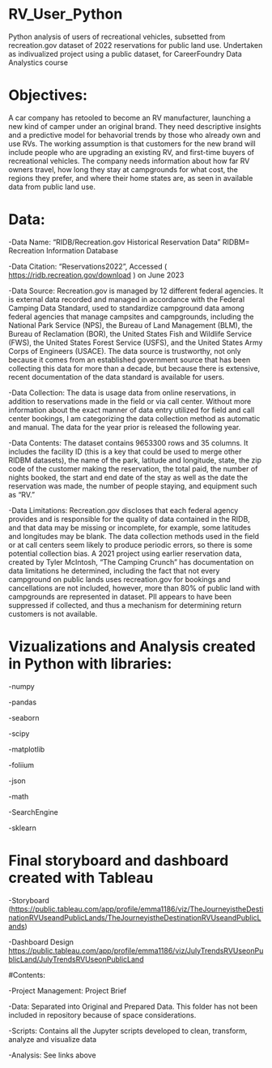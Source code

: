 # RV_User_Python

Python analysis of users of recreational vehicles, subsetted from recreation.gov dataset of 2022 reservations for public land use. Undertaken as indivualized project using a public dataset, for CareerFoundry Data Analystics course

# Objectives:

A car company has retooled to become an RV manufacturer, launching a new kind of camper under an original brand. They need descriptive insights and a predictive model for behavorial trends by those who already own and use RVs. The working assumption is that customers for the new brand will include people who are upgrading an existing RV, and first-time buyers of recreational vehicles. The company needs information about how far RV owners travel, how long they stay at campgrounds for what cost, the regions they prefer, and where their home states are, as seen in available data from public land use.

# Data:

-Data Name: “RIDB/Recreation.gov Historical Reservation Data” RIDBM= Recreation Information Database

-Data Citation: “Reservations2022”, Accessed ( https://ridb.recreation.gov/download ) on June 2023

-Data Source: Recreation.gov is managed by 12 different federal agencies. It is external data recorded and managed in accordance with the Federal Camping Data Standard, used to standardize campground data among federal agencies that manage campsites and campgrounds, including the National Park Service (NPS), the Bureau of Land Management (BLM), the Bureau of Reclamation (BOR), the United States Fish and Wildlife Service (FWS), the United States Forest Service (USFS), and the United States Army Corps of Engineers (USACE). The data source is trustworthy, not only because it comes from an established government source that has been collecting this data for more than a decade, but because there is extensive, recent documentation of the data standard is available for users.

-Data Collection: The data is usage data from online reservations, in addition to reservations made in the field or via call center. 
Without more information about the exact manner of data entry utilized for field and call center bookings, I am categorizing the data collection method as automatic and manual. 
The data for the year prior is released the following year. 

-Data Contents: The dataset contains 9653300 rows and 35 columns. It includes the facility ID (this is a key that could be used to merge other RIDBM datasets), 
the name of the park, latitude and longitude, state, the zip code of the customer making the reservation, the total paid, the number of nights booked, the start and end date of the stay 
as well as the date the reservation was made, the number of people staying, and equipment such as “RV.” 

-Data Limitations: Recreation.gov discloses that each federal agency provides and is responsible for the quality of data contained in the RIDB, and that data may be missing or incomplete, 
for example, some latitudes and longitudes may be blank. The data collection methods used in the field or at call centers seem likely to produce periodic errors, 
so there is some potential collection bias. A 2021 project using earlier reservation data, created by Tyler McIntosh, “The Camping Crunch” has documentation on data limitations he determined, 
including the fact that not every campground on public lands uses recreation.gov for bookings and cancellations are not included, however, more than 80% of public land with campgrounds are represented in dataset. PII appears to have been suppressed if collected, and thus a mechanism for determining return customers is not available.


# Vizualizations and Analysis created in Python with libraries:

-numpy

-pandas

-seaborn

-scipy

-matplotlib

-foliium

-json

-math

-SearchEngine

-sklearn

# Final storyboard and dashboard created with Tableau

-Storyboard (https://public.tableau.com/app/profile/emma1186/viz/TheJourneyistheDestinationRVUseandPublicLands/TheJourneyistheDestinationRVUseandPublicLands)

-Dashboard Design https://public.tableau.com/app/profile/emma1186/viz/JulyTrendsRVUseonPublicLand/JulyTrendsRVUseonPublicLand

#Contents:

-Project Management: Project Brief

-Data: Separated into Original and Prepared Data. This folder has not been included in repository because of space considerations.

-Scripts: Contains all the Jupyter scripts developed to clean, transform, analyze and visualize data

-Analysis: See links above
